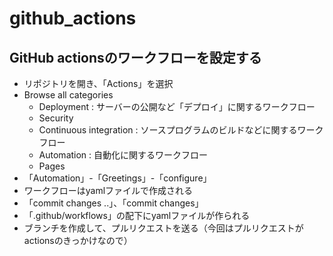 # github_actions

## GitHub actionsのワークフローを設定する
- リポジトリを開き、「Actions」を選択
- Browse all categories
  - Deployment : サーバーの公開など「デプロイ」に関するワークフロー
  - Security
  - Continuous integration : ソースプログラムのビルドなどに関するワークフロー
  - Automation : 自動化に関するワークフロー
  - Pages
- 「Automation」-「Greetings」-「configure」
- ワークフローはyamlファイルで作成される
- 「commit changes ..」、「commit changes」
- 「.github/workflows」の配下にyamlファイルが作られる
- ブランチを作成して、プルリクエストを送る（今回はプルリクエストがactionsのきっかけなので）